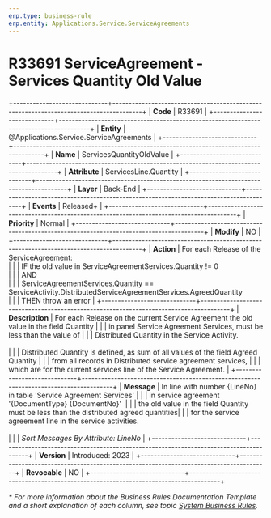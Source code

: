 ```yaml
---
erp.type: business-rule
erp.entity: Applications.Service.ServiceAgreements
---
```


# R33691 ServiceAgreement - Services Quantity Old Value
+-----------------------------+---------------------------------------------------------------------------------------+
| **Code**                    | R33691                                                                                |
+-----------------------------+---------------------------------------------------------------------------------------+
| **Entity**                  | @Applications.Service.ServiceAgreements                                               |
+-----------------------------+---------------------------------------------------------------------------------------+
| **Name**                    | ServicesQuantityOldValue                                                              |
+-----------------------------+---------------------------------------------------------------------------------------+
| **Attribute**               | ServicesLine.Quantity                                                                 |
+-----------------------------+---------------------------------------------------------------------------------------+
| **Layer**                   | Back-End                                                                              |
+-----------------------------+---------------------------------------------------------------------------------------+
| **Events**                  | Released+                                                                             |
+-----------------------------+---------------------------------------------------------------------------------------+
| **Priority**                | Normal                                                                                |
+-----------------------------+---------------------------------------------------------------------------------------+
| **Modify**                  | NO                                                                                    |
+-----------------------------+---------------------------------------------------------------------------------------+
| **Action**                  | For each Release of the ServiceAgreement: <br/>                                       |
|                             | IF the old value in ServiceAgreementServices.Quantity != 0 <br/>                      |
|                             | AND <br/>                                                                             |
|                             | ServiceAgreementServices.Quantity == ServiceActivity.DistributedServiceAgreementServices.AgreedQuantity <br/> |
|                             | THEN throw an error                                                                   |
+-----------------------------+---------------------------------------------------------------------------------------+
| **Description**             | For each Release on the current Service Agreement the old value in the field Quantity | 
|                             | in panel Service Agreement Services, must be less than the value of                   |
|                             | Distributed Quantity in the Service Activity. <br><br>                                |
|                             | Distributed Quantity is defined, as sum of all values of the field Agreed Quantity    |
|                             | from all records in Distributed service agreement services,                           |
|                             | which are for the current services line of the Service Agreement.                     |
+-----------------------------+---------------------------------------------------------------------------------------+
| **Message**                 | In line with number {LineNo} in table \'Service Agreement Services\'                  |
|                             | in service agreement \'{DocumentType} {DocumentNo}\'                                  |
|                             | the old value in the field Quantity must be less than the distributed agreed quantities| 
|                             | for the service agreement line in the service activities.<br><br>                     |
|                             | *Sort Messages By Attribute: LineNo*                                                  |
+-----------------------------+---------------------------------------------------------------------------------------+
| **Version**                 | Introduced: 2023                                                                      |
+-----------------------------+---------------------------------------------------------------------------------------+
| **Revocable**               | NO                                                                                    |
+-----------------------------+---------------------------------------------------------------------------------------+

*\* For more information about the Business Rules Documentation Template and a short explanation of each column, see
topic [System Business Rules](../templates/template-description-system-business-rules.md).*
